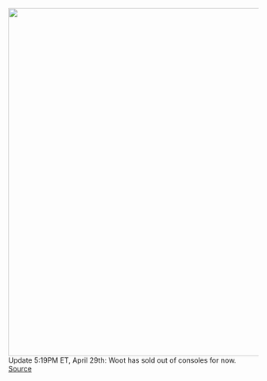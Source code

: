 <img src='https://cdn.vox-cdn.com/thumbor/rEIsMLSdAslCbnil11GQE_hZ32Q=/0x0:2040x1360/1200x800/filters:focal(857x517:1183x843)/cdn.vox-cdn.com/uploads/chorus_image/image/70809759/vpavic_201103_4275_0252.0.jpg' width='700px' /><br/>
Update 5:19PM ET, April 29th: Woot has sold out of consoles for now.
<a href='https://www.theverge.com/good-deals/2022/4/29/23046380/xbox-series-s-amazon-echo-show-5-vizio-oled-tv-lenovo-chromebook-duet-deal-sale'> Source <a/>